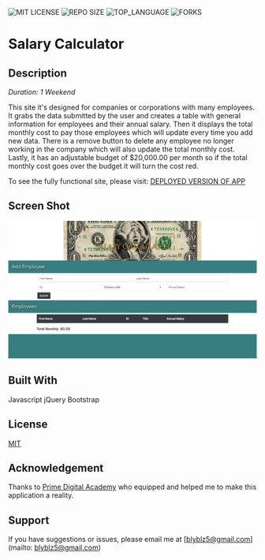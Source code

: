 ![MIT LICENSE](https://img.shields.io/github/license/scottbromander/the_marketplace.svg?style=flat-square)
![REPO SIZE](https://img.shields.io/github/repo-size/scottbromander/the_marketplace.svg?style=flat-square)
![TOP_LANGUAGE](https://img.shields.io/github/languages/top/scottbromander/the_marketplace.svg?style=flat-square)
![FORKS](https://img.shields.io/github/forks/scottbromander/the_marketplace.svg?style=social)

# Salary Calculator

## Description

_Duration: 1 Weekend_

This site it's designed for companies or corporations with many employees. It grabs the data submitted by the user and creates a table with general information for employees and their annual salary. Then it displays the total monthly cost to pay those employees which will update every time you add new data. There is a remove button to delete any employee no longer working in the company which will also update the total monthly cost. Lastly, it has an adjustable budget of $20,000.00 per month so if the total monthly cost goes over the budget it will turn the cost red.

To see the fully functional site, please visit: [DEPLOYED VERSION OF APP](www.heroku.com)

## Screen Shot

![Preview](screenshot.png)

## Built With

Javascript
jQuery
Bootstrap

## License
[MIT](https://choosealicense.com/licenses/mit/)

## Acknowledgement
Thanks to [Prime Digital Academy](www.primeacademy.io) who equipped and helped me to make this application a reality.

## Support
If you have suggestions or issues, please email me at [blyblz5@gmail.com](mailto: blyblz5@gmail.com)
